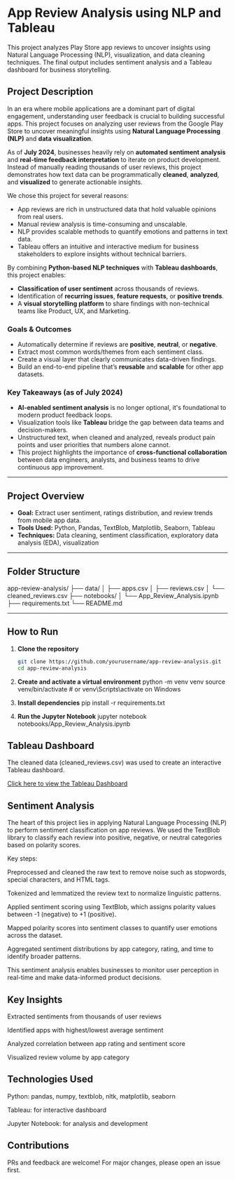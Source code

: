 # App Review Analysis using NLP and Tableau

This project analyzes Play Store app reviews to uncover insights using Natural Language Processing (NLP), visualization, and data cleaning techniques. The final output includes sentiment analysis and a Tableau dashboard for business storytelling.

## Project Description

In an era where mobile applications are a dominant part of digital engagement, understanding user feedback is crucial to building successful apps. This project focuses on analyzing user reviews from the Google Play Store to uncover meaningful insights using **Natural Language Processing (NLP)** and **data visualization**.

As of **July 2024**, businesses heavily rely on **automated sentiment analysis** and **real-time feedback interpretation** to iterate on product development. Instead of manually reading thousands of user reviews, this project demonstrates how text data can be programmatically **cleaned**, **analyzed**, and **visualized** to generate actionable insights.

We chose this project for several reasons:
- App reviews are rich in unstructured data that hold valuable opinions from real users.
- Manual review analysis is time-consuming and unscalable.
- NLP provides scalable methods to quantify emotions and patterns in text data.
- Tableau offers an intuitive and interactive medium for business stakeholders to explore insights without technical barriers.

By combining **Python-based NLP techniques** with **Tableau dashboards**, this project enables:
- **Classification of user sentiment** across thousands of reviews.
- Identification of **recurring issues**, **feature requests**, or **positive trends**.
- A **visual storytelling platform** to share findings with non-technical teams like Product, UX, and Marketing.

### Goals & Outcomes
- Automatically determine if reviews are **positive**, **neutral**, or **negative**.
- Extract most common words/themes from each sentiment class.
- Create a visual layer that clearly communicates data-driven findings.
- Build an end-to-end pipeline that’s **reusable** and **scalable** for other app datasets.

### Key Takeaways (as of July 2024)
- **AI-enabled sentiment analysis** is no longer optional, it's foundational to modern product feedback loops.
- Visualization tools like **Tableau** bridge the gap between data teams and decision-makers.
- Unstructured text, when cleaned and analyzed, reveals product pain points and user priorities that numbers alone cannot.
- This project highlights the importance of **cross-functional collaboration** between data engineers, analysts, and business teams to drive continuous app improvement.

---

## Project Overview

- **Goal:** Extract user sentiment, ratings distribution, and review trends from mobile app data.
- **Tools Used:** Python, Pandas, TextBlob, Matplotlib, Seaborn, Tableau
- **Techniques:** Data cleaning, sentiment classification, exploratory data analysis (EDA), visualization

---

## Folder Structure

app-review-analysis/
├── data/
│ ├── apps.csv
│ ├── reviews.csv
│ └── cleaned_reviews.csv
├── notebooks/
│ └── App_Review_Analysis.ipynb
├── requirements.txt
└── README.md


---

## How to Run

1. **Clone the repository**
   ```bash
   git clone https://github.com/yourusername/app-review-analysis.git
   cd app-review-analysis

2. **Create and activate a virtual environment**
python -m venv venv
source venv/bin/activate  # or venv\Scripts\activate on Windows

3. **Install dependencies**
pip install -r requirements.txt

4. **Run the Jupyter Notebook**
jupyter notebook notebooks/App_Review_Analysis.ipynb


## Tableau Dashboard
The cleaned data (cleaned_reviews.csv) was used to create an interactive Tableau dashboard.

[Click here to view the Tableau Dashboard](https://public.tableau.com/views/GooglePlayStoreAppReviewsSentimentDashboard/GooglePlayStoreAppReviewSentimentDashboard?:language=en-US&:sid=&:redirect=auth&:display_count=n&:origin=viz_share_link)


## Sentiment Analysis
The heart of this project lies in applying Natural Language Processing (NLP) to perform sentiment classification on app reviews. We used the TextBlob library to classify each review into positive, negative, or neutral categories based on polarity scores.

Key steps:

Preprocessed and cleaned the raw text to remove noise such as stopwords, special characters, and HTML tags.

Tokenized and lemmatized the review text to normalize linguistic patterns.

Applied sentiment scoring using TextBlob, which assigns polarity values between -1 (negative) to +1 (positive).

Mapped polarity scores into sentiment classes to quantify user emotions across the dataset.

Aggregated sentiment distributions by app category, rating, and time to identify broader patterns.

This sentiment analysis enables businesses to monitor user perception in real-time and make data-informed product decisions.


## Key Insights
Extracted sentiments from thousands of user reviews

Identified apps with highest/lowest average sentiment

Analyzed correlation between app rating and sentiment score

Visualized review volume by app category


## Technologies Used
Python: pandas, numpy, textblob, nltk, matplotlib, seaborn

Tableau: for interactive dashboard

Jupyter Notebook: for analysis and development


## Contributions
PRs and feedback are welcome! For major changes, please open an issue first.
